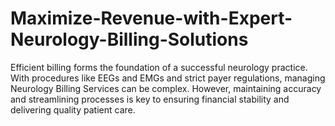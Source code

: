 # Maximize-Revenue-with-Expert-Neurology-Billing-Solutions
 Efficient billing forms the foundation of a successful neurology practice. With procedures like EEGs and EMGs and strict payer regulations, managing Neurology Billing Services can be complex. However, maintaining accuracy and streamlining processes is key to ensuring financial stability and delivering quality patient care.
